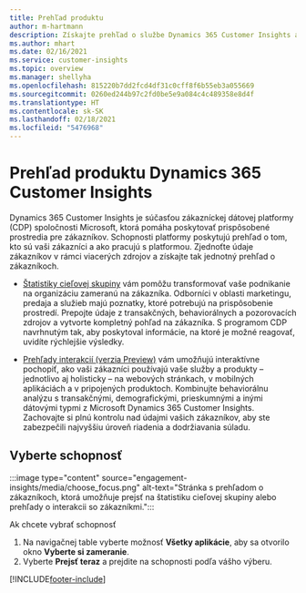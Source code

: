 ```yaml
---
title: Prehľad produktu
author: m-hartmann
description: Získajte prehľad o službe Dynamics 365 Customer Insights a jej funkciách.
ms.author: mhart
ms.date: 02/16/2021
ms.service: customer-insights
ms.topic: overview
ms.manager: shellyha
ms.openlocfilehash: 815220b7dd2fcd4df31c0cff8f6b55eb3a055669
ms.sourcegitcommit: 0260ed244b97c2fd0be5e9a084c4c489358e8d4f
ms.translationtype: HT
ms.contentlocale: sk-SK
ms.lasthandoff: 02/18/2021
ms.locfileid: "5476968"
---
```

# <a name="product-overview-for-dynamics-365-customer-insights"></a>Prehľad produktu Dynamics 365 Customer Insights

Dynamics 365 Customer Insights je súčasťou zákazníckej dátovej platformy (CDP) spoločnosti Microsoft, ktorá pomáha poskytovať prispôsobené prostredia pre zákazníkov. Schopnosti platformy poskytujú prehľad o tom, kto sú vaši zákazníci a ako pracujú s platformou. Zjednoťte údaje zákazníkov v rámci viacerých zdrojov a získajte tak jednotný prehľad o zákazníkoch.


- [Štatistiky cieľovej skupiny](audience-insights/overview.md) vám pomôžu transformovať vaše podnikanie na organizáciu zameranú na zákazníka. Odborníci v oblasti marketingu, predaja a služieb majú poznatky, ktoré potrebujú na prispôsobenie prostredí. Prepojte údaje z transakčných, behaviorálnych a pozorovacích zdrojov a vytvorte kompletný pohľad na zákazníka. S programom CDP navrhnutým tak, aby poskytoval informácie, na ktoré je možné reagovať, uvidíte rýchlejšie výsledky. 

- [Prehľady interakcií (verzia Preview)](engagement-insights/index.yml) vám umožňujú interaktívne pochopiť, ako vaši zákazníci používajú vaše služby a produkty – jednotlivo aj holisticky – na webových stránkach, v mobilných aplikáciách a v pripojených produktoch. Kombinujte behaviorálnu analýzu s transakčnými, demografickými, prieskumnými a inými dátovými typmi z Microsoft Dynamics 365 Customer Insights. Zachovajte si plnú kontrolu nad údajmi vašich zákazníkov, aby ste zabezpečili najvyššiu úroveň riadenia a dodržiavania súladu.
 
## <a name="choose-a-capability"></a>Vyberte schopnosť

:::image type="content" source="engagement-insights/media/choose_focus.png" alt-text="Stránka s prehľadom o zákazníkoch, ktorá umožňuje prejsť na štatistiku cieľovej skupiny alebo prehľady o interakcii so zákazníkmi.":::

Ak chcete vybrať schopnosť

1. Na navigačnej table vyberte možnosť **Všetky aplikácie**, aby sa otvorilo okno **Vyberte si zameranie**.
1. Vyberte **Prejsť teraz** a prejdite na schopnosti podľa vášho výberu.


[!INCLUDE[footer-include](includes/footer-banner.md)]